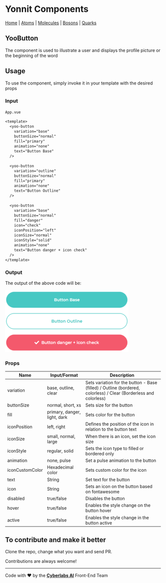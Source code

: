 # Yonnit Components

[Home](https://cyberlabs.ai/) | [Atoms](https://cyberlabs.ai/) | [Molecules](https://cyberlabs.ai/) | [Bosons](https://cyberlabs.ai/) | [Quarks](https://cyberlabs.ai/)

## YooButton

The component is used to illustrate a user and displays the profile picture or the beginning of the word

## Usage

To use the component, simply invoke it in your template with the desired props

### Input
`App.vue`
```vue
<template>
  <yoo-button
    variation="base"
    buttonSize="normal"
    fill="primary"
    animation="none"
    text="Button Base"
  />
  
  <yoo-button
    variation="outline"
    buttonSize="normal"
    fill="primary"
    animation="none"
    text="Button Outline"
  />
  
  <yoo-button
    variation="base"
    buttonSize="normal"
    fill="danger"
    icon="check"
    iconPosition="left"
    iconSize="normal"
    iconStyle="solid"
    animation="none"
    text="Button danger + icon check"
  />
</template>
```
### Output

The output of the above code will be:

<img src="https://github.com/Yoonit-Labs/vue-yoonit-components/blob/development/public/readme-img/button-example.png" width="400">

### Props

| Name               | Input/Format                                  | Description                                                                 |
| -                  | -                                             | -                                                                           |
| variation          | base, outline, clear                          | Sets variation for the button - Base (filled) / Outline (bordered, colorless) / Clear (Borderless and colorless)|
| buttonSize         | normal, short, xs                             | Sets size for the button                                                    |
| fill               | primary, danger, light, dark                  | Sets color for the button                                                   |
| iconPosition       | left, right                                   | Defines the position of the icon in relation to the button text             |
| iconSize           | small, normal, large                          | When there is an icon, set the icon size                                    |
| iconStyle          | regular, solid                                | Sets the icon type to filled or bordered only                               |
| animation          | none, pulse                                   | Set a pulse animation to the button                                         |
| iconCustomColor    | Hexadecimal color                             | Sets custom color for the icon                                              |
| text               | String                                        | Set text for the button                                                     |
| icon               | String                                        | Sets an icon on the button based on fontawesome                             |
| disabled           | true/false                                    | Disables the button                                                         |
| hover              | true/false                                    | Enables the style change on the button hover                                |
| active             | true/false                                    | Enables the style change in the button active                               |

## To contribute and make it better

Clone the repo, change what you want and send PR.

Contributions are always welcome!

---

Code with ❤ by the [**Cyberlabs AI**](https://cyberlabs.ai/) Front-End Team
